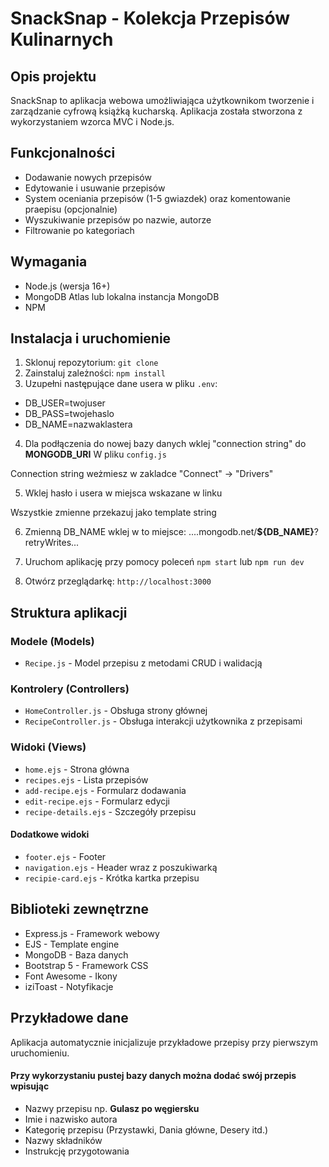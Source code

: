 # SnackSnap - Kolekcja Przepisów Kulinarnych

## Opis projektu

SnackSnap to aplikacja webowa umożliwiająca użytkownikom tworzenie i zarządzanie cyfrową książką kucharską. Aplikacja została stworzona z wykorzystaniem wzorca MVC i Node.js.

## Funkcjonalności

- Dodawanie nowych przepisów
- Edytowanie i usuwanie przepisów
- System oceniania przepisów (1-5 gwiazdek) oraz komentowanie praepisu (opcjonalnie)
- Wyszukiwanie przepisów po nazwie, autorze
- Filtrowanie po kategoriach

## Wymagania

- Node.js (wersja 16+)
- MongoDB Atlas lub lokalna instancja MongoDB
- NPM

## Instalacja i uruchomienie

1. Sklonuj repozytorium: `git clone`
2. Zainstaluj zależności: `npm install`
3. Uzupełni następujące dane usera w pliku `.env`:

- DB_USER=twojuser
- DB_PASS=twojehaslo
- DB_NAME=nazwaklastera

4. Dla podłączenia do nowej bazy danych wklej "connection string" do **MONGODB_URI** W pliku `config.js`

Connection string weżmiesz w zakladce "Connect" -> "Drivers"

5. Wklej hasło i usera w miejsca wskazane w linku

Wszystkie zmienne przekazuj jako template string

6. Zmienną DB_NAME wklej w to miejsce:
   ....mongodb.net/**${DB_NAME}**?retryWrites...

7. Uruchom aplikację przy pomocy poleceń `npm start` lub `npm run dev`
8. Otwórz przeglądarkę: `http://localhost:3000`

## Struktura aplikacji

### Modele (Models)

- `Recipe.js` - Model przepisu z metodami CRUD i walidacją

### Kontrolery (Controllers)

- `HomeController.js` - Obsługa strony głównej
- `RecipeController.js` - Obsługa interakcji użytkownika z przepisami

### Widoki (Views)

- `home.ejs` - Strona główna
- `recipes.ejs` - Lista przepisów
- `add-recipe.ejs` - Formularz dodawania
- `edit-recipe.ejs` - Formularz edycji
- `recipe-details.ejs` - Szczegóły przepisu

#### Dodatkowe widoki

- `footer.ejs` - Footer
- `navigation.ejs` - Header wraz z poszukiwarką
- `recipie-card.ejs` - Krótka kartka przepisu

## Biblioteki zewnętrzne

- Express.js - Framework webowy
- EJS - Template engine
- MongoDB - Baza danych
- Bootstrap 5 - Framework CSS
- Font Awesome - Ikony
- iziToast - Notyfikacje

## Przykładowe dane

Aplikacja automatycznie inicjalizuje przykładowe przepisy przy pierwszym uruchomieniu.

#### Przy wykorzystaniu pustej bazy danych można dodać swój przepis wpisując

- Nazwy przepisu np. **Gulasz po węgiersku**
- Imie i nazwisko autora
- Kategorię przepisu (Przystawki, Dania główne, Desery itd.)
- Nazwy składników
- Instrukcję przygotowania
